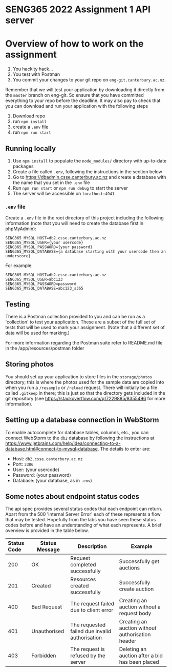# SENG365 2022 Assignment 1 API server

# Overview of how to work on the assignment
1. You hackity hack...
2. You test with Postman
3. You commit your changes to your git repo on `eng-git.canterbury.ac.nz`.

Remember that we will test your application by downloading it directly from the `master` branch  on eng-git.
So ensure that you have committed everything to your repo before the deadline.
It may also pay to check that you can download and run your application with the following steps

1. Download repo
2. run `npm install`
3. create a `.env` file
4. run `npm run start`

## Running locally

1. Use `npm install` to populate the `node_modules/` directory with up-to-date packages
2. Create a file called `.env`, following the instructions in the section below
3. Go to https://dbadmin.csse.canterbury.ac.nz and create a database with the name that you set in the `.env` file
2. Run `npm run start` or `npm run debug` to start the server
3. The server will be accessible on `localhost:4941`

### `.env` file
Create a `.env` file in the root directory of this project including the following information (note that you will need to create the database first in phpMyAdmin):

```
SENG365_MYSQL_HOST=db2.csse.canterbury.ac.nz
SENG365_MYSQL_USER={your usercode}
SENG365_MYSQL_PASSWORD={your password}
SENG365_MYSQL_DATABASE={a database starting with your usercode then an underscore}
```

For example:
```
SENG365_MYSQL_HOST=db2.csse.canterbury.ac.nz
SENG365_MYSQL_USER=abc123
SENG365_MYSQL_PASSWORD=password
SENG365_MYSQL_DATABASE=abc123_s365
```

## Testing

There is a Postman collection provided to you and can be run as a 'collection' to test your application. These are a subset of the full set of tests that will be used to mark your assignment. (Note that a different set of data will be used for marking.)

For more information regarding the Postman suite refer to README.md file in the /app/resources/postman folder

## Storing photos

You should set up your application to store files in the `storage/photos` directory; this is where the photos used for the sample data are copied into when you run a `/resample` or `/reload` request. There will initially be a file called `.gitkeep` in there; this is just so that the directory gets included in the git repository (see https://stackoverflow.com/q/7229885/8355496 for more information).

## Setting up a database connection in WebStorm

To enable autocomplete for database tables, columns, etc., you can connect WebStorm to the `db2` database by following the instructions at https://www.jetbrains.com/help/idea/connecting-to-a-database.html#connect-to-mysql-database. The details to enter are:

* Host: `db2.csse.canterbury.ac.nz`
* Port: `3306`
* User: (your usercode)
* Password: (your password)
* Database: (your database, as in `.env`)


## Some notes about endpoint status codes
The api spec provides several status codes that each endpoint can return. Apart from the 500 'Internal Server Error'
each of these represents a flow that may be tested. Hopefully from the labs you have seen these status codes before and 
have an understanding of what each represents. A brief overview is provided in the table below. 

| Status Code | Status Message | Description                                    | Example                                          |
|:------------|----------------|------------------------------------------------|--------------------------------------------------|
| 200         | OK             | Request completed successfully                 | Successfully get auctions                        |
| 201         | Created        | Resources created successfully                 | Successfully create auction                      |
| 400         | Bad Request    | The request failed due to client error         | Creating an auction without a request body       |
| 401         | Unauthorised   | The requested failed due invalid authorisation | Creating an auction without authorisation header |
| 403         | Forbidden      | The request is refused by the server           | Deleting an auction after a bid has been placed  |
